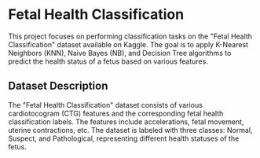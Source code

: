 # Fetal Health Classification
This project focuses on performing classification tasks on the "Fetal Health Classification" dataset available on Kaggle. The goal is to apply K-Nearest Neighbors (KNN), Naive Bayes (NB), and Decision Tree algorithms to predict the health status of a fetus based on various features.

## Dataset Description
The "Fetal Health Classification" dataset consists of various cardiotocogram (CTG) features and the corresponding fetal health classification labels. The features include accelerations, fetal movement, uterine contractions, etc. The dataset is labeled with three classes: Normal, Suspect, and Pathological, representing different health statuses of the fetus.
